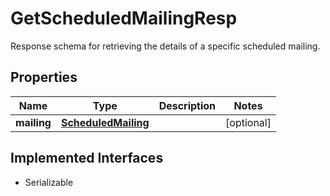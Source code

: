 

# GetScheduledMailingResp

Response schema for retrieving the details of a specific scheduled mailing.

## Properties

| Name | Type | Description | Notes |
|------------ | ------------- | ------------- | -------------|
|**mailing** | [**ScheduledMailing**](ScheduledMailing.md) |  |  [optional] |


## Implemented Interfaces

* Serializable


